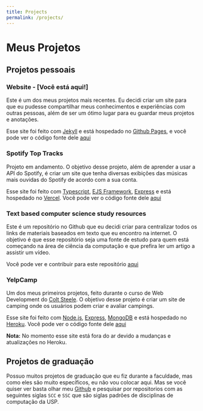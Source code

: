 ```yaml
---
title: Projects
permalink: /projects/
---
```

# Meus Projetos

## Projetos pessoais

### Website - [Você está aqui!]

Este é um dos meus projetos mais recentes. Eu decidi criar um site para que eu pudesse compartilhar meus conhecimentos e experiências com outras pessoas, além de ser um ótimo lugar para eu guardar meus projetos e anotações.

Esse site foi feito com [Jekyll](https://jekyllrb.com/) e está hospedado no [Github Pages](https://pages.github.com/), e você pode ver o código fonte dele [aqui](https://github.com/ryrden/ryrden.dev)

### Spotify Top Tracks

Projeto em andamento. O objetivo desse projeto, além de aprender a usar a API do Spotify, é criar um site que tenha diversas exibições das músicas mais ouvidas do Spotify de acordo com a sua conta.

Esse site foi feito com [Typescript](https://www.typescriptlang.org/), [EJS Framework](https://ejs.co/), [Express](https://expressjs.com/pt-br/) e está hospedado no [Vercel](https://vercel.com/). Você pode ver o código fonte dele [aqui](https://github.com/ryrden/spotify-top-tracks)

### Text based computer science study resources

Este é um repositório no Github que eu decidi criar para centralizar todos os links de materiais baseados em texto que eu encontro na internet. O objetivo é que esse repositório seja uma fonte de estudo para quem está começando na área de ciência da computação e que prefira ler um artigo a assistir um vídeo.

Você pode ver e contribuir para este repositório [aqui](https://github.com/ryrden/text-based-cs-study)

### YelpCamp

Um dos meus primeiros projetos, feito durante o curso de Web Development do [Colt Steele](https://www.udemy.com/user/coltsteele/). O objetivo desse projeto é criar um site de camping onde os usuários podem criar e avaliar campings.

Esse site foi feito com [Node.js](https://nodejs.org/en/), [Express](https://expressjs.com/pt-br/), [MongoDB](https://www.mongodb.com/) e está hospedado no [Heroku](https://www.heroku.com/). Você pode ver o código fonte dele [aqui](https://github.com/Ryrden/YelpCamp)

**Nota:** No momento esse site está fora do ar devido a mudanças e atualizações no Heroku.

## Projetos de graduação

Possuo muitos projetos de graduação que eu fiz durante a faculdade, mas como eles são muito específicos, eu não vou colocar aqui. Mas se você quiser ver basta olhar meu [Github](https://github.com/ryrden) e pesquisar por repositorios com as seguintes siglas `SCC` e `SSC` que são siglas padrões de disciplinas de computação da USP.
